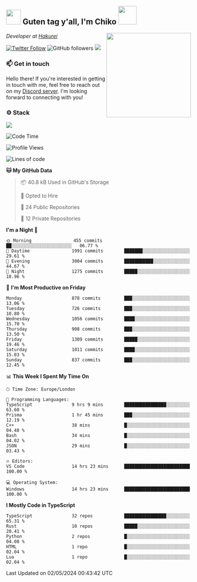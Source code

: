 <h2><img src="https://cdn.discordapp.com/emojis/1100181376730402906.gif?quality=lossless" width="40"> Guten tag y'all, I'm Chiko <img src="https://a.ppy.sh/15907233" width="50"></h2>
<a href="https://twitter.com/Zzul0714/status/1654451338179395585?s=20"><img align='right' src="https://cdn.discordapp.com/attachments/1109162815866023976/1109163700583153705/FvXKt8paEAAR6Ak1.png" width="230"></a>
<p><em>Developer at <a href="https://github.com/hakureiapp">Hakurei</a></em></p>

[![Twitter Follow](https://img.shields.io/twitter/follow/chikoxq?label=Follow)](https://twitter.com/intent/follow?screen_name=chikoxq)
![GitHub followers](https://img.shields.io/github/followers/chikof?label=Follow&style=social)
![](https://komarev.com/ghpvc/?username=chikof&color=blue)

### 📫 Get in touch
Hello there! If you're interested in getting in touch with me, feel free to reach out on my [Discord server](https://discord.gg/sejc7TnX6N). I'm looking forward to connecting with you!

### ⚙️ Stack
![](https://skillicons.dev/icons?i=git,kubernetes,docker,js,ts,cloudflare,css,deno,express,graphql,html,mongodb,nestjs,py,react,apollo,bash,java,lua,nextjs,netlify,nodejs,ps,powershell,rust,neovim,tauri,sentry,postgres,tailwind,prisma,actix)

<!--START_SECTION:waka-->
![Code Time](http://img.shields.io/badge/Code%20Time-1%2C680%20hrs%207%20mins-blue)

![Profile Views](http://img.shields.io/badge/Profile%20Views-6-blue)

![Lines of code](https://img.shields.io/badge/From%20Hello%20World%20I%27ve%20Written-6.3%20million%20lines%20of%20code-blue)

**🐱 My GitHub Data** 

> 📦 40.8 kB Used in GitHub's Storage 
 > 
> 💼 Opted to Hire
 > 
> 📜 24 Public Repositories 
 > 
> 🔑 12 Private Repositories 
 > 
**I'm a Night 🦉** 

```text
🌞 Morning                455 commits         ██░░░░░░░░░░░░░░░░░░░░░░░   06.77 % 
🌆 Daytime                1991 commits        ███████░░░░░░░░░░░░░░░░░░   29.61 % 
🌃 Evening                3004 commits        ███████████░░░░░░░░░░░░░░   44.67 % 
🌙 Night                  1275 commits        █████░░░░░░░░░░░░░░░░░░░░   18.96 % 
```
📅 **I'm Most Productive on Friday** 

```text
Monday                   878 commits         ███░░░░░░░░░░░░░░░░░░░░░░   13.06 % 
Tuesday                  726 commits         ███░░░░░░░░░░░░░░░░░░░░░░   10.80 % 
Wednesday                1056 commits        ████░░░░░░░░░░░░░░░░░░░░░   15.70 % 
Thursday                 908 commits         ███░░░░░░░░░░░░░░░░░░░░░░   13.50 % 
Friday                   1309 commits        █████░░░░░░░░░░░░░░░░░░░░   19.46 % 
Saturday                 1011 commits        ████░░░░░░░░░░░░░░░░░░░░░   15.03 % 
Sunday                   837 commits         ███░░░░░░░░░░░░░░░░░░░░░░   12.45 % 
```


📊 **This Week I Spent My Time On** 

```text
🕑︎ Time Zone: Europe/London

💬 Programming Languages: 
TypeScript               9 hrs 9 mins        ████████████████░░░░░░░░░   63.60 % 
Prisma                   1 hr 45 mins        ███░░░░░░░░░░░░░░░░░░░░░░   12.19 % 
C++                      38 mins             █░░░░░░░░░░░░░░░░░░░░░░░░   04.48 % 
Bash                     34 mins             █░░░░░░░░░░░░░░░░░░░░░░░░   04.02 % 
JSON                     29 mins             █░░░░░░░░░░░░░░░░░░░░░░░░   03.43 % 

🔥 Editors: 
VS Code                  14 hrs 23 mins      █████████████████████████   100.00 % 

💻 Operating System: 
Windows                  14 hrs 23 mins      █████████████████████████   100.00 % 
```

**I Mostly Code in TypeScript** 

```text
TypeScript               32 repos            ████████████████░░░░░░░░░   65.31 % 
Rust                     10 repos            █████░░░░░░░░░░░░░░░░░░░░   20.41 % 
Python                   2 repos             █░░░░░░░░░░░░░░░░░░░░░░░░   04.08 % 
HTML                     1 repo              █░░░░░░░░░░░░░░░░░░░░░░░░   02.04 % 
Lua                      1 repo              █░░░░░░░░░░░░░░░░░░░░░░░░   02.04 % 
```




 Last Updated on 02/05/2024 00:43:42 UTC
<!--END_SECTION:waka-->


<!--
<p align="center">
     <a href="https://discord.gg/HhybNhchcC"><img src="https://invidget.switchblade.xyz/sejc7TnX6N" align="center" ><a>
</p> 
-->
